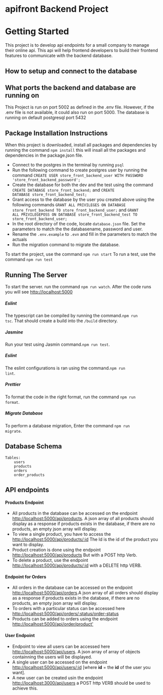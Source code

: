 # apifront Backend Project

# Getting Started

This project is to develop api endpoints for a small company to manage their online api. This api will help frontend developers to build their frontend features to communicate with the backend database.

## How to setup and connect to the database

## What ports the backend and database are running on

This Project is run on port 5002 as defined in the .env file. However, if the .env file is not available, it could also run on port 5000.
The database is running on default postgresql port 5432

## Package Installation Instructions

When this project is downloaded, install all packages and dependencies by running the command
`npm install` this will insall all the packages and dependencies in the package.json file.

- Connect to the postgres in the terminal by running <code>psql</code>
- Run the following command to create postgres user by running the command <code>CREATE USER store_front_backend_user WITH PASSWORD 'store_front_backend_password';</code>
- Create the database for both the dev and the test using the command <code>CREATE DATABASE store_front_backend;</code> and <code>CREATE DATABASE store_front_backend_test;</code>
- Grant access to the database by the user you created above using the following commands
  <code>GRANT ALL PRIVILEGES ON DATABASE store_front_backend TO store_front_backend_user;</code> and <code>GRANT ALL PRIVILEGEPOSS ON DATABASE store_front_backend_test TO store_front_backend_user;</code>
- In the root directory of the code, locate <code>database.json</code> file. Set the parameters to match the the databasename, password and user.
- Rename the <code>.env.example</code> to <code>.evn</code> and fill in the parameters to match the actuals
- Run the migration command to migrate the database.

To start the project, use the command
`npm run start`
To run a test, use the command
`npm run test`

## Running The Server

To start the server. run the command <code>npm run watch</code>. After the code runs you will see <a href="http://localhost:5000">http://localhost:5000</a>

##### Eslint

The typescript can be compiled by running the command.<code>npm run tsc</code>. That should create a build into the <code>/build</code> directory.

##### Jasmine

Run your test using Jasmin command.<code>npm run test</code>.

##### Eslint

The eslint configurations is ran using the command.<code>npm run lint</code>.

##### Prettier

To format the code in the right format, run the command <code>npm run format</code>.

##### Migrate Database

To perform a database migration, Enter the command <code>npm run migrate</code>.

## Database Schema

    Tables:
        users
        products
        orders
        order_products

## API endpoints

#### Products Endpoint

- All products in the database can be accessed on the endpoint <a href="http://localhost:5000/api/products">http://localhost:5000/api/products</a>. A json array of all products should display as a response if products exists in the database, if there are no products, an empty json array will display.
- To view a single product, you have to access the <a href="http://localhost:5000/api/products/:id">http://localhost:5000/api/products/:id</a> The Id is the id of the product you want to display.
- Product creation is done using the endpoint <a href="http://localhost:5000/api/products">http://localhost:5000/api/products</a> But with a POST http Verb.
- To delete a product, use the endpoint <a href="http://localhost:5000/api/products/:id">http://localhost:5000/api/products/:id</a> with a DELETE http VERB.

#### Endpoint for Orders

- All orders in the database can be accessed on the endpoint <a href="http://localhost:5000/api/orders">http://localhost:5000/api/orders</a>.A json array of all orders should display as a response if products exists in the database, if there are no products, an empty json array will display.
- To orders with a particular status can be accessed here <a href="http://localhost:5000/api/orders/:status/order-status">http://localhost:5000/api/orders/:status/order-status</a>
- Products can be added to orders using the endpoint <a href="http://localhost:5000/api/order/product'">http://localhost:5000/api/order/product'</a>

#### User Endpoint

- Endpoint to view all users can be accessed here <a href="http://localhost:5000/api/users">http://localhost:5000/api/users</a>. A json array of array of objects containning the users will be displayed.
- A single user can be accessed on the endpoint <a href="http://localhost:5000/api/users/:id">http://localhost:5000/api/users/:id</a> [where **id** = the **id** of the user you want].
- A new user can be created usin the endpoint <a href="http://localhost:5000/api/users">http://localhost:3000/api/users</a> a POST http VERB should be used to achieve this.
